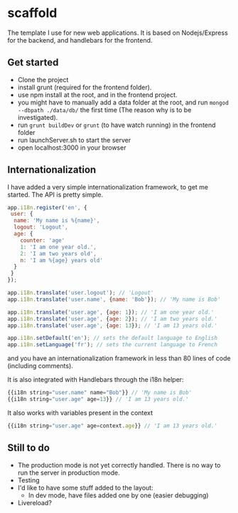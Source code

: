 # scaffold

The template I use for new web applications. It is based on Nodejs/Express for the backend, and handlebars for the frontend.

## Get started

- Clone the project
- install grunt (required for the frontend folder).
- use npm install at the root, and in the frontend project.
- you might have to manually add a data folder at the root, and run `mongod --dbpath ./data/db/` the first time (The reason why is to be investigated).
- run `grunt buildDev` or `grunt` (to have watch running) in the frontend folder
- run launchServer.sh to start the server
- open localhost:3000 in your browser

## Internationalization

I have added a very simple internationalization framework, to get me started. The API is pretty simple.
```js
app.i18n.register('en', {
 user: {
  name: 'My name is %{name}',
  logout: 'Logout',
  age: {
    counter: 'age'
    1: 'I am one year old.',
    2: 'I am two years old',
    n: 'I am %{age} years old'
  }
 }
});

app.i18n.translate('user.logout'); // 'Logout'
app.i18n.translate('user.name', {name: 'Bob'}); // 'My name is Bob'

app.i18n.translate('user.age', {age: 1}); // 'I am one year old.'
app.i18n.translate('user.age', {age: 2}); // 'I am two years old.'
app.i18n.translate('user.age', {age: 13}); // 'I am 13 years old.'

app.i18n.setDefault('en'); // sets the default language to English
app.i18n.setLanguage('fr'); // sets the current language to French
```
and you have an internationalization framework in less than 80 lines of code (including comments).

It is also integrated with Handlebars through the i18n helper:
```js
{{i18n string="user.name" name="Bob"}} // 'My name is Bob'
{{i18n string="user.age" age=13}} // 'I am 13 years old.'
```
It also works with variables present in the context
```js
{{i18n string="user.age" age=context.age}} // 'I am 13 years old.'
```

## Still to do

- The production mode is not yet correctly handled. There is no way to run the server in production mode.
- Testing
- I'd like to have some stuff added to the layout:
    - In dev mode, have files added one by one (easier debugging)
- Livereload?
